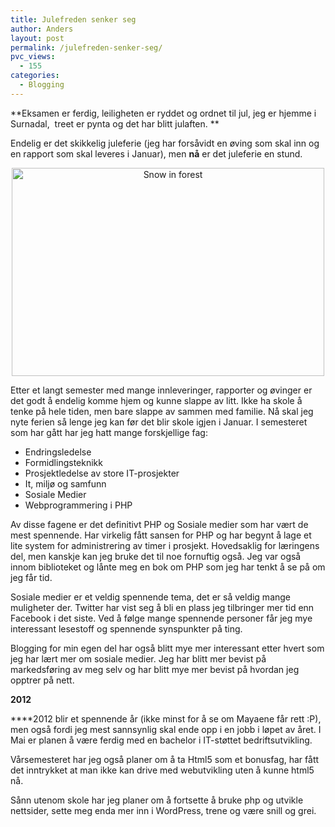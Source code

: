 ```yaml
---
title: Julefreden senker seg
author: Anders
layout: post
permalink: /julefreden-senker-seg/
pvc_views:
  - 155
categories:
  - Blogging
---
```

**Eksamen er ferdig, leiligheten er ryddet og ordnet til jul, jeg er hjemme i Surnadal,  treet er pynta og det har blitt julaften. **

Endelig er det skikkelig juleferie (jeg har forsåvidt en øving som skal inn og en rapport som skal leveres i Januar), men **nå** er det juleferie en stund.

<p style="text-align: center;">
  <img class="aligncenter" title="https://www.flickr.com/photos/realityfanclub/4206605399/" alt="Snow in forest" src="https://farm3.staticflickr.com/2801/4206605399_148975cc3e.jpg" width="500" height="333" />
</p>

Etter et langt semester med mange innleveringer, rapporter og øvinger er det godt å endelig komme hjem og kunne slappe av litt. Ikke ha skole å tenke på hele tiden, men bare slappe av sammen med familie. Nå skal jeg nyte ferien så lenge jeg kan før det blir skole igjen i Januar. I semesteret som har gått har jeg hatt mange forskjellige fag:

  * Endringsledelse
  * Formidlingsteknikk
  * Prosjektledelse av store IT-prosjekter
  * It, miljø og samfunn
  * Sosiale Medier
  * Webprogrammering i PHP

Av disse fagene er det definitivt PHP og Sosiale medier som har vært de mest spennende. Har virkelig fått sansen for PHP og har begynt å lage et lite system for administrering av timer i prosjekt. Hovedsaklig for læringens del, men kanskje kan jeg bruke det til noe fornuftig også. Jeg var også innom biblioteket og lånte meg en bok om PHP som jeg har tenkt å se på om jeg får tid.

Sosiale medier er et veldig spennende tema, det er så veldig mange muligheter der. Twitter har vist seg å bli en plass jeg tilbringer mer tid enn Facebook i det siste. Ved å følge mange spennende personer får jeg mye interessant lesestoff og spennende synspunkter på ting.

Blogging for min egen del har også blitt mye mer interessant etter hvert som jeg har lært mer om sosiale medier. Jeg har blitt mer bevist på markedsføring av meg selv og har blitt mye mer bevist på hvordan jeg opptrer på nett.

**2012**

****2012 blir et spennende år (ikke minst for å se om Mayaene får rett :P), men også fordi jeg mest sannsynlig skal ende opp i en jobb i løpet av året. I Mai er planen å være ferdig med en bachelor i IT-støttet bedriftsutvikling.

Vårsemesteret har jeg også planer om å ta Html5 som et bonusfag, har fått det inntrykket at man ikke kan drive med webutvikling uten å kunne html5 nå.

Sånn utenom skole har jeg planer om å fortsette å bruke php og utvikle nettsider, sette meg enda mer inn i WordPress, trene og være snill og grei.